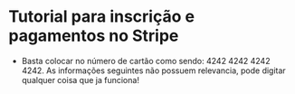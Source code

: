 # Tutorial para inscrição e pagamentos no Stripe

- Basta colocar no número de cartão como sendo: 4242 4242 4242 4242. As informações seguintes não possuem relevancia, pode digitar qualquer coisa que ja funciona!
